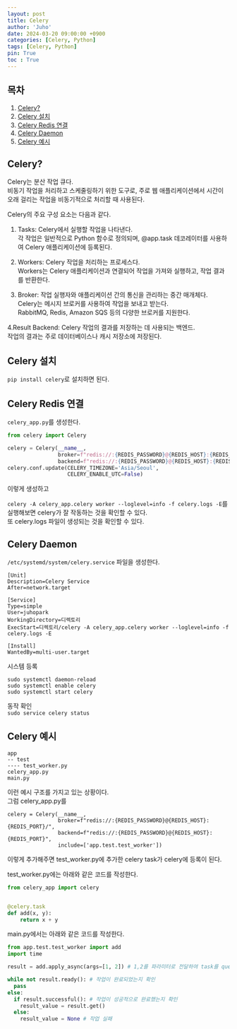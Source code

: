 ```yaml
---
layout: post
title: Celery
author: 'Juho'
date: 2024-03-20 09:00:00 +0900
categories: [Celery, Python]
tags: [Celery, Python]
pin: True
toc : True
---
```


<style>
  th{
    font-weight: bold;
    text-align: center;
    background-color: white;
  }
  td{
    background-color: white;
  }

</style>

## 목차
1. [Celery?](#celery)
2. [Celery 설치](#celery-설치)
3. [Celery Redis 연결](#celery-redis-연결)
4. [Celery Daemon](#celery-daemon)
5. [Celery 예시](#celery-예시)

## Celery?
Celery는 분산 작업 큐다.<br/>
비동기 작업을 처리하고 스케줄링하기 위한 도구로, 주로 웹 애플리케이션에서 시간이 오래 걸리는 작업을 비동기적으로 처리할 때 사용된다.<br/>

Celery의 주요 구성 요소는 다음과 같다.
1. Tasks: Celery에서 실행할 작업을 나타낸다.<br/>
각 작업은 일반적으로 Python 함수로 정의되며, @app.task 데코레이터를 사용하여 Celery 애플리케이션에 등록된다.<br/>

2. Workers: Celery 작업을 처리하는 프로세스다.<br/>
Workers는 Celery 애플리케이션과 연결되어 작업을 가져와 실행하고, 작업 결과를 반환한다.<br/>

3. Broker: 작업 실행자와 애플리케이션 간의 통신을 관리하는 중간 매개체다.<br/>
Celery는 메시지 브로커를 사용하여 작업을 보내고 받는다.<br/>
RabbitMQ, Redis, Amazon SQS 등의 다양한 브로커를 지원한다.<br/>

4.Result Backend: Celery 작업의 결과를 저장하는 데 사용되는 백엔드.<br/>
작업의 결과는 주로 데이터베이스나 캐시 저장소에 저장된다.<br/>

## Celery 설치
`pip install celery`로 설치하면 된다.<br/>

## Celery Redis 연결
`celery_app.py`를 생성한다.<br/>

```python
from celery import Celery

celery = Celery(__name__,
                broker=f"redis://:{REDIS_PASSWORD}@{REDIS_HOST}:{REDIS_PORT}/0",
                backend=f"redis://:{REDIS_PASSWORD}@{REDIS_HOST}:{REDIS_PORT}/0")
celery.conf.update(CELERY_TIMEZONE='Asia/Seoul',
                   CELERY_ENABLE_UTC=False)           
```
이렇게 생성하고 

`celery -A celery_app.celery worker --loglevel=info -f celery.logs -E`를 실행해보면 celery가 잘 작동하는 것을 확인할 수 있다.<br/>
또 celery.logs 파일이 생성되는 것을 확인할 수 있다.<br/>

## Celery Daemon
`/etc/systemd/system/celery.service` 파일을 생성한다.<br>

```
[Unit]
Description=Celery Service
After=network.target

[Service]
Type=simple
User=juhopark
WorkingDirectory=디렉토리
ExecStart=디렉토리/celery -A celery_app.celery worker --loglevel=info -f celery.logs -E

[Install]
WantedBy=multi-user.target
```

시스템 등록<br/>
```
sudo systemctl daemon-reload
sudo systemctl enable celery
sudo systemctl start celery
```

동작 확인<br/>
`sudo service celery status`

## Celery 예시
```
app
-- test
---- test_worker.py
celery_app.py
main.py
```

이런 예시 구조를 가지고 있는 상황이다.<br/>
그럼 celery_app.py를
```
celery = Celery(__name__,
                broker=f"redis://:{REDIS_PASSWORD}@{REDIS_HOST}:{REDIS_PORT}/",
                backend=f"redis://:{REDIS_PASSWORD}@{REDIS_HOST}:{REDIS_PORT}",
                include=['app.test.test_worker'])
```
이렇게 추가해주면 test_worker.py에 추가한 celery task가 celery에 등록이 된다.<br/>

test_worker.py에는 아래와 같은 코드를 작성한다.<br/>
```python
from celery_app import celery


@celery.task
def add(x, y):
    return x + y
```

main.py에서는 아래와 같은 코드를 작성한다.<br/>
```python
from app.test.test_worker import add
import time

result = add.apply_async(args=[1, 2]) # 1,2를 파라미터로 전달하여 task를 queue에 등록

while not result.ready(): # 작업이 완료되었는지 확인
  pass
else:
  if result.successful(): # 작업이 성공적으로 완료했는지 확인
    result_value = result.get()
  else:
    result_value = None # 작업 실패
```

